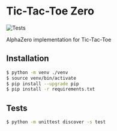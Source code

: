# Tic-Tac-Toe Zero
![Tests](https://github.com/hastinarimanzadeh/tictactoezero/workflows/Tests/badge.svg)

AlphaZero implementation for Tic-Tac-Toe

## Installation
```bash
$ python -m venv ./venv
$ source venv/bin/activate
$ pip install --upgrade pip
$ pip install -r requirements.txt
```

## Tests
```bash
$ python -m unittest discover -s test
```
